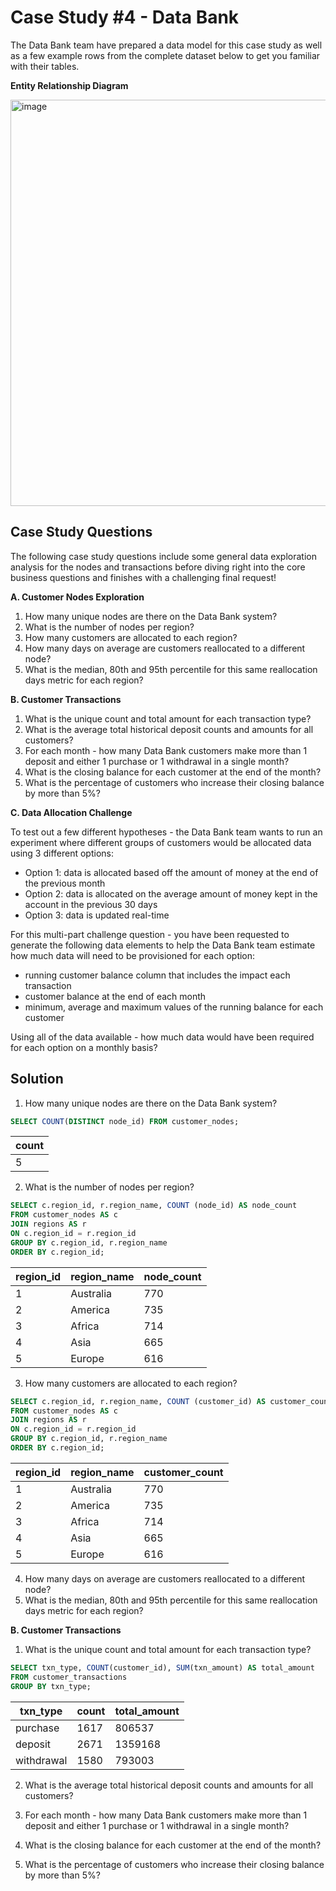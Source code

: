 # Case Study #4 - Data Bank

The Data Bank team have prepared a data model for this case study as well as a few example rows 
from the complete dataset below to get you familiar with their tables.

**Entity Relationship Diagram**

<img width="650" alt="image" src="https://user-images.githubusercontent.com/104567399/189273563-9ce25943-14c7-4db0-a53b-06529a724549.png">


## Case Study Questions

The following case study questions include some general data exploration analysis for the nodes and transactions before diving right into the core business questions and finishes with a challenging final request!

**A. Customer Nodes Exploration**

1. How many unique nodes are there on the Data Bank system?
2. What is the number of nodes per region?
3. How many customers are allocated to each region?
4. How many days on average are customers reallocated to a different node?
5. What is the median, 80th and 95th percentile for this same reallocation days metric for each region?

**B. Customer Transactions**

1. What is the unique count and total amount for each transaction type?
2. What is the average total historical deposit counts and amounts for all customers?
3. For each month - how many Data Bank customers make more than 1 deposit and either 1 purchase or 1 withdrawal in a single month?
4. What is the closing balance for each customer at the end of the month?
5. What is the percentage of customers who increase their closing balance by more than 5%?

**C. Data Allocation Challenge**

To test out a few different hypotheses - the Data Bank team wants to run an experiment where different 
groups of customers would be allocated data using 3 different options:

- Option 1: data is allocated based off the amount of money at the end of the previous month
- Option 2: data is allocated on the average amount of money kept in the account in the previous 30 days
- Option 3: data is updated real-time

For this multi-part challenge question - you have been requested to generate the following data elements 
to help the Data Bank team estimate how much data will need to be provisioned for each option:

- running customer balance column that includes the impact each transaction
- customer balance at the end of each month
- minimum, average and maximum values of the running balance for each customer

Using all of the data available - how much data would have been required for each option on a monthly basis?

## Solution

1. How many unique nodes are there on the Data Bank system?

```sql
SELECT COUNT(DISTINCT node_id) FROM customer_nodes;
```
| count | 
| ----------- | 
| 5           | 

2. What is the number of nodes per region?
```sql
SELECT c.region_id, r.region_name, COUNT (node_id) AS node_count
FROM customer_nodes AS c
JOIN regions AS r
ON c.region_id = r.region_id
GROUP BY c.region_id, r.region_name
ORDER BY c.region_id;
```
|region_id	|region_name	|node_count|
|--|--|--|
|1	|Australia	|770|
|2	|America	|735|
|3	|Africa	|714|
|4	|Asia	|665|
|5|	Europe	|616|

3. How many customers are allocated to each region?
```sql
SELECT c.region_id, r.region_name, COUNT (customer_id) AS customer_count
FROM customer_nodes AS c
JOIN regions AS r
ON c.region_id = r.region_id
GROUP BY c.region_id, r.region_name
ORDER BY c.region_id;
```
|region_id|	region_name	|customer_count|
|-|-|-|
|1	|Australia|	770|
|2	|America|	735|
|3	|Africa|	714|
|4	|Asia	|665|
|5|	Europe	|616|

4. How many days on average are customers reallocated to a different node?
5. What is the median, 80th and 95th percentile for this same reallocation days metric for each region?

**B. Customer Transactions**

1. What is the unique count and total amount for each transaction type?
```sql
SELECT txn_type, COUNT(customer_id), SUM(txn_amount) AS total_amount
FROM customer_transactions
GROUP BY txn_type;
```
|txn_type	|count	|total_amount|
|---|---|---|
|purchase	|1617	|806537|
|deposit	|2671	|1359168|
|withdrawal	|1580|	793003|

2. What is the average total historical deposit counts and amounts for all customers?


4. For each month - how many Data Bank customers make more than 1 deposit and either 1 purchase or 1 withdrawal in a single month?
5. What is the closing balance for each customer at the end of the month?
6. What is the percentage of customers who increase their closing balance by more than 5%?
